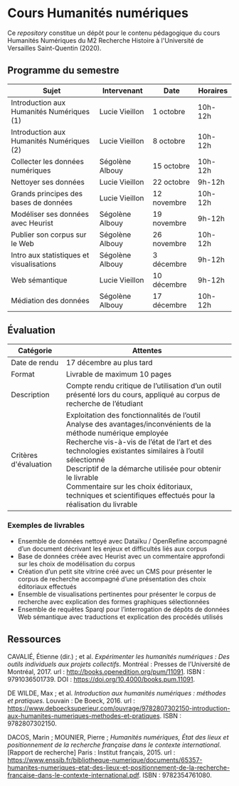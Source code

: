 # Cours Humanités numériques

Ce *repository* constitue un dépôt pour le contenu pédagogique du cours Humanités Numériques du M2 Recherche Histoire à l'Université de Versailles Saint-Quentin (2020).

## Programme du semestre

| Sujet                                     | Intervenant     | Date        | Horaires |
|-------------------------------------------|-----------------|-------------|----------|
| Introduction aux Humanités Numériques (1) | Lucie Vieillon  | 1 octobre   |  10h-12h |
| Introduction aux Humanités Numériques (2) | Lucie Vieillon  | 8 octobre   |  10h-12h |
| Collecter les données numériques          | Ségolène Albouy | 15 octobre  |  10h-12h |
| Nettoyer ses données                      | Lucie Vieillon  | 22 octobre  |  9h-12h  |
| Grands principes des bases de données     | Lucie Vieillon  | 12 novembre |  10h-12h |
| Modéliser ses données avec Heurist        | Ségolène Albouy | 19 novembre |  9h-12h  |
| Publier son corpus sur le Web             | Ségolène Albouy | 26 novembre |  10h-12h |
| Intro aux statistiques et visualisations  | Ségolène Albouy | 3 décembre  |  9h-12h  |
| Web sémantique                            | Lucie Vieillon  | 10 décembre |  9h-12h  |
| Médiation des données                     | Ségolène Albouy | 17 décembre |  10h-12h |

## Évaluation

| Catégorie             | Attentes                                                                                                                                                                                                                                                                                                                                                                                        |
|-----------------------|-------------------------------------------------------------------------------------------------------------------------------------------------------------------------------------------------------------------------------------------------------------------------------------------------------------------------------------------------------------------------------------------------|
| Date de rendu         | 17 décembre au plus tard                                                                                                                                                                                                                                                                                                                                                                        |
| Format                | Livrable de maximum 10 pages                                                                                                                                                                                                                                                                                                                                                                    |
| Description           | Compte rendu critique de l’utilisation d’un outil présenté lors du cours, appliqué au corpus de recherche de l’étudiant                                                                                                                                                                                                                                                                         |
| Critères d'évaluation | Exploitation des fonctionnalités de l’outil<br>Analyse des avantages/inconvénients de la méthode numérique employée<br>Recherche vis-à-vis de l’état de l’art et des technologies existantes similaires à l’outil sélectionné<br>Descriptif de la démarche utilisée pour obtenir le livrable<br>Commentaire sur les choix éditoriaux, techniques et scientifiques effectués pour la réalisation du livrable |


### Exemples de livrables

- Ensemble de données nettoyé avec Dataïku / OpenRefine accompagné d’un document décrivant les enjeux et difficultés liés aux corpus
- Base de données créée avec Heurist avec un commentaire approfondi sur les choix de modélisation du corpus
- Création d’un petit site vitrine créé avec un CMS pour présenter le corpus de recherche accompagné d’une présentation des choix éditoriaux effectués
- Ensemble de visualisations pertinentes pour présenter le corpus de recherche avec explication des formes graphiques sélectionnées
- Ensemble de requêtes Sparql pour l’interrogation de dépôts de données Web sémantique avec traductions et explication des procédés utilisés

## Ressources
CAVALIÉ, Étienne (dir.) ; et al. *Expérimenter les humanités numériques : Des outils individuels aux projets collectifs*. Montréal : Presses de l’Université de Montréal, 2017. url : <http://books.openedition.org/pum/11091>. ISBN : 9791036501739. DOI : https://doi.org/10.4000/books.pum.11091.

DE WILDE, Max  ; et al. *Introduction aux humanités numériques : méthodes et pratiques*. Louvain : De Boeck, 2016. url : <https://www.deboecksuperieur.com/ouvrage/9782807302150-introduction-aux-humanites-numeriques-methodes-et-pratiques>. ISBN : 9782807302150.

DACOS, Marin ; MOUNIER, Pierre ; *Humanités numériques, État des lieux et positionnement de la recherche française dans le contexte international*. [Rapport de recherche] Paris : Institut français, 2015. url : <https://www.enssib.fr/bibliotheque-numerique/documents/65357-humanites-numeriques-etat-des-lieux-et-positionnement-de-la-recherche-francaise-dans-le-contexte-international.pdf>. ISBN : 9782354761080.

